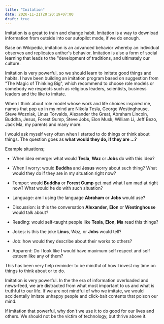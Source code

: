 ```yaml
---
title: "Imitation"
date: 2020-11-21T20:20:19+07:00
draft: true
---
```


Imitation is a great to train and change habit. Imitation is a way to download information from outside into our autopilot mode, if we do enough. 

Base on Wikipedia, imitation is an advanced behavior whereby an individual observes and replicates anther's behavior. Imitation is also a form of social learning that leads to the "development of traditions, and ultimately our culture.

Imitation is very powerful, so we should learn to imitate good things and habits. I have been building an imitation program based on suggestion from "The Magic of Thinking Big", which recommend to choose role models or somebody we respects such as religious leaders, scientists, business leaders and the like to imitate. 

When I think about role model whose work and life choices inspired me, names that pop up in my mind are Nikola Tesla, George Westinghouse, Steve Wozniak, Linus Torvalds, Alexander the Great, Abraham Lincoln, Buddha, Jesus, Forest Gump, Steve Jobs, Elon Musk, William Li, Jeff Bezo, Jack Ma, my parents and many more.

I would ask myself very often when I started to do things or think about things. The question goes as **what would they do, if they are ...?**

Example situations; 

- When idea emerge: what would **Tesla**, **Waz** or **Jobs** do with this idea?

- When I worry: would **Buddha** and **Jesus** worry about such thing? What would they do if they are in my situation right now?

- Temper: would **Buddha** or **Forest Gump** get mad what I am mad at right now? What would he do with such situation? 

- Language: am I using the language **Abraham** or **Jobs** would use? 

- Discussion: is this the conversation **Alexander**, **Elon** or **Westinghouse** would talk about? 

- Reading: would self-taught people like **Tesla**, **Elon**, **Ma** read this things?

- Jokes: is this the joke **Linus**, *Waz*, or **Jobs** would tell? 

- Job: how would they describe about their works to others?

- Apparent: Do I look like I would have maximum self respect and self esteem like any of them?

This has been very help reminder to be mindful of how I invest my time on things to think about or to do. 

Imitation is very powerful. In the the era of information overloaded and news-feed, we are distracted from what most important to us and what is truthful to our life. If we are not mindful of who we imitate, we would accidentally imitate unhappy people and click-bait contents that poison our mind. 

If imitation that powerful, why don't we use it to do good for our lives and others. We should not be the victim of technology, but thrive above it.
